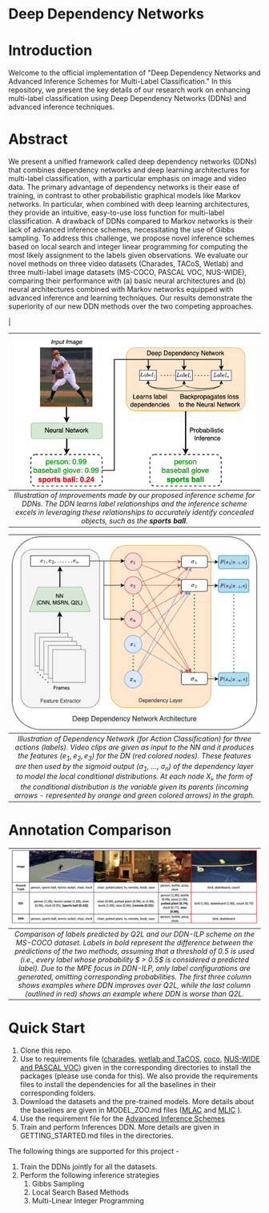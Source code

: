 # Deep Dependency Networks

# Introduction

Welcome to the official implementation of "Deep Dependency Networks and Advanced Inference Schemes for Multi-Label Classification." In this repository, we present the key details of our research work on enhancing multi-label classification using Deep Dependency Networks (DDNs) and advanced inference techniques.

# Abstract

We present a unified framework called deep dependency networks (DDNs) that combines dependency networks and deep learning architectures for multi-label classification, with a particular emphasis on image and video data. The primary advantage of dependency networks is their ease of training, in contrast to other probabilistic graphical models like Markov networks. In particular, when combined with deep learning architectures, they provide an intuitive, easy-to-use loss function for multi-label classification. A drawback of DDNs compared to Markov networks is their lack of advanced inference schemes, necessitating the use of Gibbs sampling. To address this challenge, we propose novel inference schemes based on local search and integer linear programming for computing the most likely assignment to the labels given observations. We evaluate our novel methods on three video datasets (Charades, TACoS, Wetlab) and three multi-label image datasets (MS-COCO, PASCAL VOC, NUS-WIDE), comparing their performance with (a) basic neural architectures and (b) neural architectures combined with Markov networks equipped with advanced inference and learning techniques. Our results demonstrate the superiority of our new DDN methods over the two competing approaches.

|                                     

![images/dn.png](images/dn.png)                                                                                                                                                                                                                                                |
| :-------------------------------------------------------------------------------------------------------------------------------------------------------------------------------------------------------------------------------------------------------------------------------------------------------------------------------------------------------------------------------------------------------------------------------------------------------------------------------------------------------------------------: |
| *Illustration of improvements made by our proposed inference scheme for DDNs. The DDN learns label relationships and the inference scheme excels in leveraging these relationships to accurately identify concealed objects, such as the **sports ball**.* |


|                                                                                                                                                                                                                                                ![images/dn_main_figure.png](images/dn_main_figure.png)                                                                                                                                                                                                                                                |
| :-------------------------------------------------------------------------------------------------------------------------------------------------------------------------------------------------------------------------------------------------------------------------------------------------------------------------------------------------------------------------------------------------------------------------------------------------------------------------------------------------------------------------: |
| *Illustration of Dependency Network (for Action Classification) for three actions (labels). Video clips are given as input to the NN and it produces the features ($e_1,e_2,e_3$) for the DN (red colored nodes). These features are then used by the sigmoid output ($\sigma_1$, $\ldots$, $\sigma_n$) of the dependency layer to model the local conditional distributions. At each node $X_i$, the form of the conditional distribution is the variable given its parents (incoming arrows - represented by orange and green colored arrows) in the graph.* |

# Annotation Comparison

|                                                                                                                                                                                                                                                                                             ![img.png](images/annotations.png)                                                                                                                                                                                                                                                                                             |
| :-----------------------------------------------------------------------------------------------------------------------------------------------------------------------------------------------------------------------------------------------------------------------------------------------------------------------------------------------------------------------------------------------------------------------------------------------------------------------------------------------------------------------------------------------------------------------------------------------------------------------: |
| *Comparison of labels predicted by Q2L and our DDN-ILP scheme on the MS-COCO dataset. Labels in bold represent the difference between the predictions of the two methods, assuming that a threshold of 0.5 is used (i.e., every label whose probability $ > 0.5$ is considered a predicted label). Due to the MPE focus in DDN-ILP, only label configurations are generated, omitting corresponding probabilities. The first three column shows examples where DDN improves over Q2L, while the last column (outlined in red) shows an example where DDN is worse than Q2L.* |

# Quick Start

1. Clone this repo.
2. Use to requirements file ([charades](MLAC/requirements/joint_ddn_charades.yml), [wetlab and TaCOS](MLAC/requirements/joint_ddn_tacos_wetlab.yml), [coco](MLIC/requirements/ddn_coco.yml), [NUS-WIDE and PASCAL VOC](MLIC/requirements/ddn_nus_voc.yml)) given in the corresponding directories to install the packages (please use conda for this). We also provide the requirements files to install the dependencies for all the baselines in their corresponding folders.
3. Download the datasets and the pre-trained models. More details about the baselines are given in MODEL_ZOO.md files ([MLAC](MLAC/MODEL_ZOO.md) and [MLIC](MLIC/MODEL_ZOO.md) ).
4. Use the requirement file for the [Advanced Inference Schemes]("DDN/Methods/Inference_Schemes/DDN-Advanced-Inference-main/environment.yml")
5. Train and perform Inferences DDN. More details are given in GETTING_STARTED.md files in the directories.

The following things are supported for this project -
1. Train the DDNs jointly for all the datasets.
2. Perform the following inference strategies
   1. Gibbs Sampling
   2. Local Search Based Methods
   3. Multi-Linear Integer Programming

[//]: #
